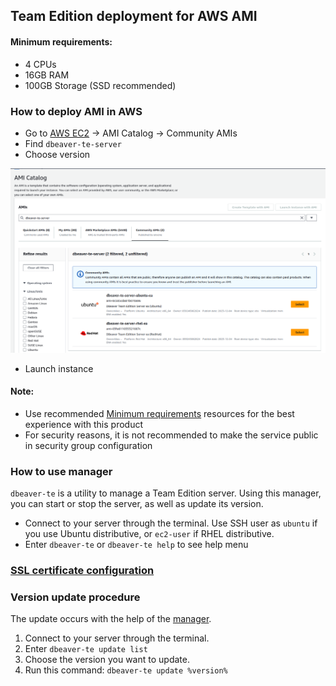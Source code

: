 ## Team Edition deployment for AWS AMI

#### Minimum requirements:

* 4 CPUs
* 16GB RAM
* 100GB Storage (SSD recommended)


### How to deploy AMI in AWS

- Go to [AWS EC2](https://us-east-1.console.aws.amazon.com/ec2/home?region=us-east-1) -> AMI Catalog -> Community AMIs
- Find `dbeaver-te-server`
- Choose version

![example](image.png)

- Launch instance

#### Note:
- Use recommended [Minimum requirements](#minimum-requirements) resources for the best experience with this product
- For security reasons, it is not recommended to make the service public in security group configuration


### How to use manager

`dbeaver-te` is a utility to manage a Team Edition server. Using this manager, you can start or stop the server, as well as update its version.

- Connect to your server through the terminal. Use SSH user as `ubuntu` if you use Ubuntu distributive, or `ec2-user` if RHEL distributive.
- Enter `dbeaver-te` or `dbeaver-te help` to see help menu


### [SSL certificate configuration](../../SSL/READMEmd)


### Version update procedure

The update occurs with the help of the [manager](#team-edition-server-manager).

1. Connect to your server through the terminal.
2. Enter `dbeaver-te update list`
3. Choose the version you want to update.
4. Run this command: `dbeaver-te update %version%`
